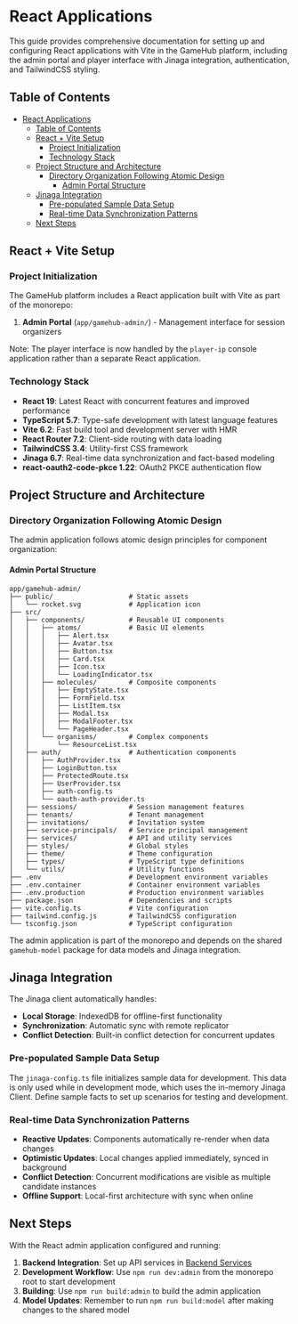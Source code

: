 # React Applications

This guide provides comprehensive documentation for setting up and configuring React applications with Vite in the GameHub platform, including the admin portal and player interface with Jinaga integration, authentication, and TailwindCSS styling.

## Table of Contents

- [React Applications](#react-applications)
  - [Table of Contents](#table-of-contents)
  - [React + Vite Setup](#react--vite-setup)
    - [Project Initialization](#project-initialization)
    - [Technology Stack](#technology-stack)
  - [Project Structure and Architecture](#project-structure-and-architecture)
    - [Directory Organization Following Atomic Design](#directory-organization-following-atomic-design)
      - [Admin Portal Structure](#admin-portal-structure)
  - [Jinaga Integration](#jinaga-integration)
    - [Pre-populated Sample Data Setup](#pre-populated-sample-data-setup)
    - [Real-time Data Synchronization Patterns](#real-time-data-synchronization-patterns)
  - [Next Steps](#next-steps)

## React + Vite Setup

### Project Initialization

The GameHub platform includes a React application built with Vite as part of the monorepo:

1. **Admin Portal** (`app/gamehub-admin/`) - Management interface for session organizers

Note: The player interface is now handled by the `player-ip` console application rather than a separate React application.

### Technology Stack

- **React 19**: Latest React with concurrent features and improved performance
- **TypeScript 5.7**: Type-safe development with latest language features
- **Vite 6.2**: Fast build tool and development server with HMR
- **React Router 7.2**: Client-side routing with data loading
- **TailwindCSS 3.4**: Utility-first CSS framework
- **Jinaga 6.7**: Real-time data synchronization and fact-based modeling
- **react-oauth2-code-pkce 1.22**: OAuth2 PKCE authentication flow

## Project Structure and Architecture

### Directory Organization Following Atomic Design

The admin application follows atomic design principles for component organization:

#### Admin Portal Structure
```
app/gamehub-admin/
├── public/                   # Static assets
│   └── rocket.svg            # Application icon
├── src/
│   ├── components/           # Reusable UI components
│   │   ├── atoms/            # Basic UI elements
│   │   │   ├── Alert.tsx
│   │   │   ├── Avatar.tsx
│   │   │   ├── Button.tsx
│   │   │   ├── Card.tsx
│   │   │   ├── Icon.tsx
│   │   │   └── LoadingIndicator.tsx
│   │   ├── molecules/        # Composite components
│   │   │   ├── EmptyState.tsx
│   │   │   ├── FormField.tsx
│   │   │   ├── ListItem.tsx
│   │   │   ├── Modal.tsx
│   │   │   ├── ModalFooter.tsx
│   │   │   └── PageHeader.tsx
│   │   └── organisms/        # Complex components
│   │       └── ResourceList.tsx
│   ├── auth/                 # Authentication components
│   │   ├── AuthProvider.tsx
│   │   ├── LoginButton.tsx
│   │   ├── ProtectedRoute.tsx
│   │   ├── UserProvider.tsx
│   │   ├── auth-config.ts
│   │   └── oauth-auth-provider.ts
│   ├── sessions/             # Session management features
│   ├── tenants/              # Tenant management
│   ├── invitations/          # Invitation system
│   ├── service-principals/   # Service principal management
│   ├── services/             # API and utility services
│   ├── styles/               # Global styles
│   ├── theme/                # Theme configuration
│   ├── types/                # TypeScript type definitions
│   └── utils/                # Utility functions
├── .env                      # Development environment variables
├── .env.container            # Container environment variables
├── .env.production           # Production environment variables
├── package.json              # Dependencies and scripts
├── vite.config.ts            # Vite configuration
├── tailwind.config.js        # TailwindCSS configuration
└── tsconfig.json             # TypeScript configuration
```

The admin application is part of the monorepo and depends on the shared `gamehub-model` package for data models and Jinaga integration.

## Jinaga Integration

The Jinaga client automatically handles:
- **Local Storage**: IndexedDB for offline-first functionality
- **Synchronization**: Automatic sync with remote replicator
- **Conflict Detection**: Built-in conflict detection for concurrent updates

### Pre-populated Sample Data Setup

The `jinaga-config.ts` file initializes sample data for development. This data is only used while in development mode, which uses the in-memory Jinaga Client. Define sample facts to set up scenarios for testing and development.

### Real-time Data Synchronization Patterns

- **Reactive Updates**: Components automatically re-render when data changes
- **Optimistic Updates**: Local changes applied immediately, synced in background
- **Conflict Detection**: Concurrent modifications are visible as multiple candidate instances
- **Offline Support**: Local-first architecture with sync when online

## Next Steps

With the React admin application configured and running:

1. **Backend Integration**: Set up API services in [Backend Services](./06-backend-services.md)
2. **Development Workflow**: Use `npm run dev:admin` from the monorepo root to start development
3. **Building**: Use `npm run build:admin` to build the admin application
4. **Model Updates**: Remember to run `npm run build:model` after making changes to the shared model